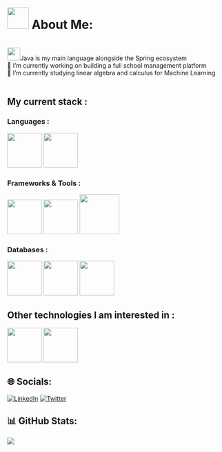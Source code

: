 # <img src="https://cdn.jsdelivr.net/gh/devicons/devicon@latest/icons/linux/linux-original.svg" height=50 /> About Me:
<br><img src="https://cdn.jsdelivr.net/gh/devicons/devicon@latest/icons/java/java-original.svg" height=30/>Java is my main language alongside the Spring ecosystem
<br>🔭 I’m currently working on building a full school management platform
<br>🌱 I’m currently studying linear algebra and calculus for Machine Learning
<br><br>
## My current stack :

### Languages :

<img src="https://cdn.jsdelivr.net/gh/devicons/devicon@latest/icons/kotlin/kotlin-original.svg" height=80 /> <img src="https://cdn.jsdelivr.net/gh/devicons/devicon@latest/icons/python/python-original.svg" height=80 />

### Frameworks & Tools :

<img src="https://cdn.jsdelivr.net/gh/devicons/devicon@latest/icons/spring/spring-original.svg" height=80 /> <img src="https://cdn.jsdelivr.net/gh/devicons/devicon@latest/icons/svelte/svelte-original.svg" height=80 /> <img src="https://cdn.jsdelivr.net/gh/devicons/devicon@latest/icons/docker/docker-original-wordmark.svg" height=92 />
          
### Databases :

<img src="https://cdn.jsdelivr.net/gh/devicons/devicon@latest/icons/postgresql/postgresql-original.svg" height=80 /> <img src="https://cdn.jsdelivr.net/gh/devicons/devicon@latest/icons/redis/redis-original.svg" height=80/> <img src="https://cdn.jsdelivr.net/gh/devicons/devicon@latest/icons/mongodb/mongodb-original-wordmark.svg" height=80 />

## Other technologies I am interested in :

<img src="https://cdn.jsdelivr.net/gh/devicons/devicon@latest/icons/pytorch/pytorch-original.svg" height=80/> <img src="https://cdn.jsdelivr.net/gh/devicons/devicon@latest/icons/amazonwebservices/amazonwebservices-original-wordmark.svg" height=80 />
          

## 🌐 Socials:
[![LinkedIn](https://img.shields.io/badge/LinkedIn-%230077B5.svg?logo=linkedin&logoColor=white)](https://linkedin.com/in/dantelopezlugo) [![Twitter](https://img.shields.io/badge/Twitter-%231DA1F2.svg?logo=Twitter&logoColor=white)](https://twitter.com/DanteDeLordran) 

## 📊 GitHub Stats:
[//]: ![](https://github-readme-streak-stats.herokuapp.com/?user=DanteDeLordran&theme=tokyonight&hide_border=false)<br/>
![](https://github-readme-stats.vercel.app/api/top-langs/?username=DanteDeLordran&theme=tokyonight&hide_border=false&include_all_commits=false&count_private=false&layout=donut-vertical)
